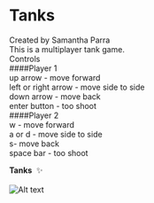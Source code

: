 # Tanks

Created by Samantha Parra<br>
This is a multiplayer tank game.<br>
Controls<br>
####Player 1<br>
up arrow - move forward<br>
left or right arrow - move side to side<br>
down arrow - move back<br>
enter button - too shoot<br>
####Player 2<br>
w - move forward<br>
a or d - move side to side<br>
s- move back <br>
space bar - too shoot<br>


<b>Tanks</b>&nbsp;&nbsp;:sparkles:<br><br>
![Alt text](https://github.com/sparra101/Unity3D_Tanks/blob/master/tanks1.PNG )
